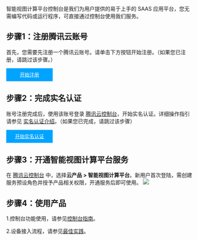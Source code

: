 智能视图计算平台控制台是我们为用户提供的易于上手的 SAAS 应用平台，您无需编写代码或运行程序，可直接通过控制台使用我们服务。


## 步骤1：注册腾讯云账号

首先，您需要先注册一个腾讯云账号。请单击下方按钮开始注册。（如果您已注册，请跳过该步骤。）

<div style="background-color:#00A4FF; width: 125px; height: 35px; line-height:35px; text-align:center;"><a href="https://cloud.tencent.com/register?s_url=https%3A%2F%2Fcloud.tencent.com%2F" target="_blank"  style="color: white; font-size:13px;">开始注册</a></div>

## 步骤2：完成实名认证

账号注册完成后，使用该账号登录 [腾讯云控制台](https://console.cloud.tencent.com/)，开始实名认证。详细操作指引请参见 [实名认证介绍](https://cloud.tencent.com/document/product/378/3629)。（如果您已完成，请跳过该步骤）

<div style="background-color:#00A4FF; width: 125px; height: 35px; line-height:35px; text-align:center;"><a href="https://console.cloud.tencent.com/developer" target="_blank"  style="color: white; font-size:13px;"  hotrep="document.guide.3128.btn2">开始实名认证</a></div>

## 步骤3：开通智能视图计算平台服务

在 [腾讯云控制台](https://console.cloud.tencent.com/) 中，选择**云产品 > 智能视图计算平台**。新用户首次登陆，需创建服务预设角色并授予产品相关权限，开通服务后即可使用。
![](https://qcloudimg.tencent-cloud.cn/raw/b4c981a7acdb93403cc3b46417b56a84.png)

## 步骤4：使用产品

1.控制台功能使用，请参见[控制台指南](https://cloud.tencent.com/document/product/1344/69830)。

2.设备接入流程，请参见[最佳实践]()。
